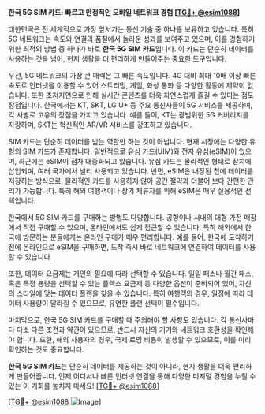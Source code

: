 **한국 5G SIM 카드: 빠르고 안정적인 모바일 네트워크 경험 [[TG💪+ @esim1088](https://t.me/s/esim1088)]**

대한민국은 전 세계적으로 가장 앞서가는 통신 기술 중 하나를 보유하고 있습니다. 특히 5G 네트워크는 속도와 연결의 품질에서 놀라운 성과를 보여주고 있으며, 이를 경험하기 위한 최적의 방법 중 하나가 바로 **한국 5G SIM 카드**입니다. 이 카드는 단순히 데이터를 사용하는 것을 넘어, 현지 생활을 더 편리하게 만들어주는 중요한 도구입니다.

우선, 5G 네트워크의 가장 큰 매력은 그 빠른 속도입니다. 4G 대비 최대 10배 이상 빠른 속도로 인터넷을 이용할 수 있어 스트리밍, 게임, 화상 통화 등 다양한 활동에 제약이 없습니다. 또한 초저지연으로 인해 실시간 콘텐츠를 더욱 자연스럽게 즐길 수 있다는 점도 장점입니다. 한국에서는 KT, SKT, LG U+ 등 주요 통신사들이 5G 서비스를 제공하며, 각 사별로 고유의 장점을 가지고 있습니다. 예를 들어, KT는 광범위한 5G 커버리지를 자랑하며, SKT는 혁신적인 AR/VR 서비스를 강조하고 있습니다.

SIM 카드는 단순히 데이터를 받는 역할만 하는 것이 아닙니다. 현재 시장에는 다양한 유형의 SIM 카드가 존재합니다. 일반적으로 유심 카드(UIM)와 전자 유심(eSIM)이 있으며, 최근에는 eSIM이 점차 대중화되고 있습니다. 유심 카드는 물리적인 형태로 장치에 삽입되며, 여러 국가에서 널리 사용되고 있습니다. 반면, eSIM은 내장된 칩에 데이터를 저장하는 방식으로, 물리적인 카드를 사용하지 않아 공간 절약과 더불어 보다 간편한 관리가 가능합니다. 특히 해외 여행객이나 장기 체류자를 위해 eSIM은 매우 실용적인 선택입니다.

한국에서 5G SIM 카드를 구매하는 방법도 다양합니다. 공항이나 시내의 대형 가전 매장에서 직접 구매할 수 있으며, 온라인에서도 쉽게 접근할 수 있습니다. 특히 해외에서 한국에 방문하는 분들에게는 온라인 구매가 매우 편리합니다. 예를 들어, 한국에 도착하기 전에 온라인으로 eSIM을 구매하면, 도착 즉시 바로 네트워크에 연결하여 데이터를 사용할 수 있습니다.

또한, 데이터 요금제는 개인의 필요에 따라 선택할 수 있습니다. 일일 패스나 월간 패스, 혹은 특정 용량을 선택할 수 있는 플렉스 요금제 등 다양한 옵션이 준비되어 있어, 자신의 스타일에 맞는 데이터 플랜을 찾을 수 있습니다. 특히 여행객의 경우, 일정에 따라 데이터 사용량이 달라질 수 있으므로, 유연한 플랜 선택이 필수입니다.

마지막으로, 한국 5G SIM 카드를 구매할 때 주의해야 할 사항도 있습니다. 각 통신사마다 다소 다른 조건과 약관이 있으므로, 반드시 자신의 기기와 네트워크 호환성을 확인해야 합니다. 또한, 해외 사용자의 경우, 국제 로밍 비용이 발생할 수 있으므로, 이를 미리 확인하는 것도 중요합니다.

**한국 5G SIM 카드**는 단순히 데이터를 제공하는 것이 아니라, 현지 생활을 더욱 편리하게 만들어줍니다. 언제 어디서나 빠른 인터넷 연결을 통해 다양한 디지털 경험을 누릴 수 있는 이 기회를 놓치지 마세요! [[TG💪+ @esim1088](https://t.me/s/esim1088)]

[[TG💪+ @esim1088](https://t.me/s/esim1088) ![Image](https://i.postimg.cc/Y0z9fWf4/image.png)]